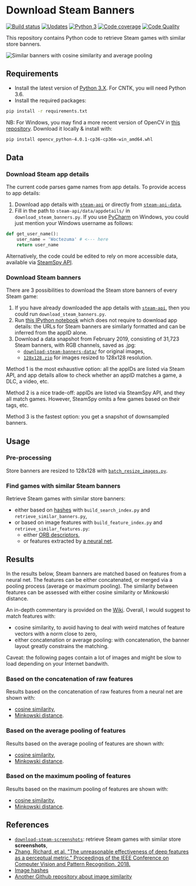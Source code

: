 # Download Steam Banners

[![Build status][build-image]][build]
[![Updates][dependency-image]][pyup]
[![Python 3][python3-image]][pyup]
[![Code coverage][codecov-image]][codecov]
[![Code Quality][codacy-image]][codacy]

This repository contains Python code to retrieve Steam games with similar store banners.

![Similar banners with cosine similarity and average pooling](https://github.com/woctezuma/download-steam-banners/wiki/img/LVUG4Gb.png)

## Requirements

-   Install the latest version of [Python 3.X](https://www.python.org/downloads/). For CNTK, you will need Python 3.6.
-   Install the required packages:

```bash
pip install -r requirements.txt
```

NB: For Windows, you may find a more recent version of OpenCV in [this repository](https://www.lfd.uci.edu/~gohlke/pythonlibs/). Download it locally & install with:

```bash
pip install opencv_python-4.0.1-cp36-cp36m-win_amd64.whl
```

## Data

### Download Steam app details

The current code parses game names from app details. To provide access to app details:

1.   Download app details with [`steam-api`](https://github.com/woctezuma/steam-api) or directly from [`steam-api-data`](https://github.com/woctezuma/steam-api-data), 
2.   Fill in the path to `steam-api/data/appdetails/` in `download_steam_banners.py`.
If you use [PyCharm](https://www.jetbrains.com/pycharm/) on Windows, you could just mention your Windows username as follows:

```python
def get_user_name():
    user_name = 'Woctezuma' # <--- here
    return user_name
```

Alternatively, the code could be edited to rely on more accessible data, available via [SteamSpy API](https://github.com/woctezuma/steamspypi).

### Download Steam banners

There are 3 possibilities to download the Steam store banners of every Steam game:
1.   If you have already downloaded the app details with [`steam-api`](https://github.com/woctezuma/steam-api), then you could run `download_steam_banners.py`.
2.   Run [this IPython notebook](https://github.com/woctezuma/google-colab/blob/master/download_steam_banners.ipynb) which does not require to download app details: the URLs for Steam banners are similarly formatted and can be inferred from the appID alone.
3.   Download a data snapshot from February 2019, consisting of 31,723 Steam banners, with RGB channels, saved as .jpg:
     - [`download-steam-banners-data/`](https://github.com/woctezuma/download-steam-banners-data) for original images,
     - [`128x128.zip`](https://github.com/woctezuma/google-colab/tree/master/data) for images resized to 128x128 resolution.

Method 1 is the most exhaustive option: all the appIDs are listed via Steam API, and app details allow to check whether an appID matches a game, a DLC, a video, etc.

Method 2 is a nice trade-off: appIDs are listed via SteamSpy API, and they all match games. However, SteamSpy omits a few games based on their tags, etc.

Method 3 is the fastest option: you get a snapshot of downsampled banners.

## Usage

### Pre-processing

Store banners are resized to 128x128 with [`batch_resize_images.py`](batch_resize_images.py).

### Find games with similar Steam banners

Retrieve Steam games with similar store banners:
-   either based on [hashes](https://github.com/JohannesBuchner/imagehash) with `build_search_index.py` and `retrieve_similar_banners.py`,
-   or based on image features with `build_feature_index.py` and `retrieve_similar_features.py`:
    - either [ORB descriptors](https://docs.opencv.org/master/dc/dc3/tutorial_py_matcher.html),
    - or features extracted by [a neural net](https://keras.io/applications/#models-for-image-classification-with-weights-trained-on-imagenet).

## Results

In the results below, Steam banners are matched based on features from a neural net.
The features can be either concatenated, or merged via a pooling process (average or maximum pooling).
The similarity between features can be assessed with either cosine similarity or Minkowski distance.

An in-depth commentary is provided on the [Wiki](https://github.com/woctezuma/download-steam-banners/wiki/Commentary).
Overall, I would suggest to match features with:
-   cosine similarity, to avoid having to deal with weird matches of feature vectors with a norm close to zero,
-   either concatenation or average pooling: with concatenation, the banner layout greatly constrains the matching.

Caveat: the following pages contain a lot of images and might be slow to load depending on your Internet bandwith.

### Based on the concatenation of raw features

Results based on the concatenation of raw features from a neural net are shown with:
-   [cosine similarity](https://github.com/woctezuma/download-steam-banners/wiki/top_100_cosine_similarity),
-   [Minkowski distance](https://github.com/woctezuma/download-steam-banners/wiki/top_100_minkowski_distance).

### Based on the average pooling of features

Results based on the average pooling of features are shown with:
-   [cosine similarity](https://github.com/woctezuma/download-steam-banners/wiki/top_100_cosine_similarity_with_average_pooling),
-   [Minkowski distance](https://github.com/woctezuma/download-steam-banners/wiki/top_100_minkowski_distance_with_average_pooling).

### Based on the maximum pooling of features

Results based on the maximum pooling of features are shown with:
-   [cosine similarity](https://github.com/woctezuma/download-steam-banners/wiki/top_100_cosine_similarity_with_max_pooling),
-   [Minkowski distance](https://github.com/woctezuma/download-steam-banners/wiki/top_100_minkowski_distance_with_max_pooling).

## References

-   [`download-steam-screenshots`](https://github.com/woctezuma/download-steam-screenshots): retrieve Steam games with similar store **screenshots**,
-   [Zhang, Richard, et al. "The unreasonable effectiveness of deep features as a perceptual metric." Proceedings of the IEEE Conference on Computer Vision and Pattern Recognition. 2018.](https://github.com/richzhang/PerceptualSimilarity)
-   [Image hashes](https://github.com/JohannesBuchner/imagehash)
-   [Another Github repository about image similarity](https://github.com/ankonzoid/artificio)

<!-- Definitions -->

[build]: <https://travis-ci.org/woctezuma/download-steam-banners>
[build-image]: <https://travis-ci.org/woctezuma/download-steam-banners.svg?branch=master>

[pyup]: <https://pyup.io/repos/github/woctezuma/download-steam-banners/>
[dependency-image]: <https://pyup.io/repos/github/woctezuma/download-steam-banners/shield.svg>
[python3-image]: <https://pyup.io/repos/github/woctezuma/download-steam-banners/python-3-shield.svg>

[codecov]: <https://codecov.io/gh/woctezuma/download-steam-banners>
[codecov-image]: <https://codecov.io/gh/woctezuma/download-steam-banners/branch/master/graph/badge.svg>

[codacy]: <https://www.codacy.com/app/woctezuma/download-steam-banners>
[codacy-image]: <https://api.codacy.com/project/badge/Grade/c3ff7d48630544209f3adf29b03e1048>
